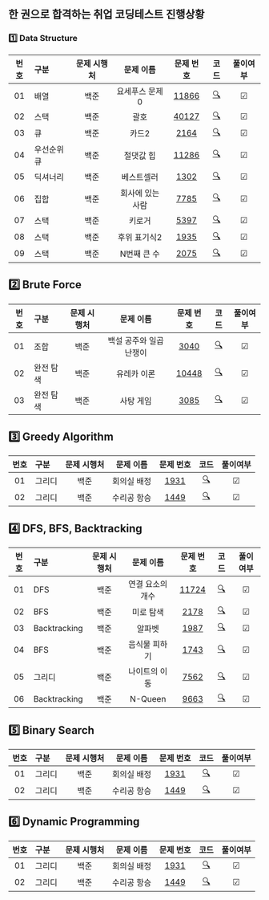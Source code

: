 ## 한 권으로 합격하는 취업 코딩테스트 진행상황
### 1️⃣ Data Structure
| **번호** | **구분** | **문제 시행처** | **문제 이름** | **문제 번호** | **코드** | **풀이여부** |
|:--:|:------------------|:-------:|:-----:|:-----:|:-----:|:-----:|
| 01 | 배열 | 백준 | 요세푸스 문제 0 | [11866](https://programmers.co.kr/learn/courses/30/lessons/11866) | [🔍](./Data_Structure/11866.py) | ☑ |
| 02 | 스택 | 백준 | 괄호 | [40127](https://programmers.co.kr/learn/courses/30/lessons/40127) | [🔍](./Data_Structure/40127.py) | ☑ |
| 03 | 큐 | 백준 | 카드2 | [2164](https://programmers.co.kr/learn/courses/30/lessons/2164) | [🔍](./Data_Structure/2164.py) | ☑ |
| 04 | 우선순위 큐 | 백준 | 절댓값 힙 | [11286](https://programmers.co.kr/learn/courses/30/lessons/11286) | [🔍](./Data_Structure/11286.py) | ☑ |
| 05 | 딕셔너리 | 백준 | 베스트셀러 | [1302](https://programmers.co.kr/learn/courses/30/lessons/1302) | [🔍](./Data_Structure/1302.py) | ☑ |
| 06 | 집합 | 백준 | 회사에 있는 사람 | [7785](https://programmers.co.kr/learn/courses/30/lessons/7785) | [🔍](./Data_Structure/7785.py) | ☑ |
| 07 | 스택 | 백준 | 키로거 | [5397](https://programmers.co.kr/learn/courses/30/lessons/5397) | [🔍](./Data_Structure/5397.py) | ☑ |
| 08 | 스택 | 백준 | 후위 표기식2 | [1935](https://programmers.co.kr/learn/courses/30/lessons/1935) | [🔍](./Data_Structure/1935.py) | ☑ |
| 09 | 스택 | 백준 | N번째 큰 수 | [2075](https://programmers.co.kr/learn/courses/30/lessons/2075) | [🔍](./Data_Structure/2075.py) | ☑ |


## 2️⃣ Brute Force
| **번호** | **구분** | **문제 시행처** | **문제 이름** | **문제 번호** | **코드** | **풀이여부** |
|:--:|:------------------|:-------:|:-----:|:-----:|:-----:|:-----:|
| 01 | 조합 | 백준 | 백설 공주와 일곱 난쟁이 | [3040](https://programmers.co.kr/learn/courses/30/lessons/3040) | [🔍](./Brute_Force/3040.py) | ☑ |
| 02 | 완전 탐색 | 백준 | 유레카 이론 | [10448](https://programmers.co.kr/learn/courses/30/lessons/10448) | [🔍](./Brute_Force/10448.py) | ☑ |
| 03 | 완전 탐색 | 백준 | 사탕 게임 | [3085](https://programmers.co.kr/learn/courses/30/lessons/3085) | [🔍](./Brute_Force/3085.py) | ☑ |


## 3️⃣ Greedy Algorithm
| **번호** | **구분** | **문제 시행처** | **문제 이름** | **문제 번호** | **코드** | **풀이여부** |
|:--:|:------------------|:-------:|:-----:|:-----:|:-----:|:-----:|
| 01 | 그리디 | 백준 | 회의실 배정 | [1931](https://programmers.co.kr/learn/courses/30/lessons/1931) | [🔍](./Greedy/1931.py) | ☑ |
| 02 | 그리디 | 백준 | 수리공 항승 | [1449](https://programmers.co.kr/learn/courses/30/lessons/1449) | [🔍](./Greedy/1449.py) | ☑ |


## 4️⃣ DFS, BFS, Backtracking
| **번호** | **구분** | **문제 시행처** | **문제 이름** | **문제 번호** | **코드** | **풀이여부** |
|:--:|:------------------|:-------:|:-----:|:-----:|:-----:|:-----:|
| 01 | DFS | 백준 | 연결 요소의 개수 | [11724](https://programmers.co.kr/learn/courses/30/lessons/11724) | [🔍](./DFS_BFS/11724.py) | ☑ |
| 02 | BFS | 백준 | 미로 탐색 | [2178](https://programmers.co.kr/learn/courses/30/lessons/2178) | [🔍](./DFS_BFS/2178.py) | ☑ |
| 03 | Backtracking | 백준 | 알파벳 | [1987](https://programmers.co.kr/learn/courses/30/lessons/1987) | [🔍](./DFS_BFS/1987.py) | ☑ |
| 04 | BFS | 백준 | 음식물 피하기 | [1743](https://programmers.co.kr/learn/courses/30/lessons/1743) | [🔍](./DFS_BFS/1743.py) | ☑ |
| 05 | 그리디 | 백준 | 나이트의 이동 | [7562](https://programmers.co.kr/learn/courses/30/lessons/7562) | [🔍](./DFS_BFS/7562.py) | ☑ |
| 06 | Backtracking | 백준 | N-Queen | [9663](https://programmers.co.kr/learn/courses/30/lessons/9663) | [🔍](./DFS_BFS/9663.py) | ☑ |



## 5️⃣ Binary Search
| **번호** | **구분** | **문제 시행처** | **문제 이름** | **문제 번호** | **코드** | **풀이여부** |
|:--:|:------------------|:-------:|:-----:|:-----:|:-----:|:-----:|
| 01 | 그리디 | 백준 | 회의실 배정 | [1931](https://programmers.co.kr/learn/courses/30/lessons/1931) | [🔍](./Data_Structure/1931.py) | ☑ |
| 02 | 그리디 | 백준 | 수리공 항승 | [1449](https://programmers.co.kr/learn/courses/30/lessons/1449) | [🔍](./Data_Structure/1449.py) | ☑ |


## 6️⃣ Dynamic Programming
| **번호** | **구분** | **문제 시행처** | **문제 이름** | **문제 번호** | **코드** | **풀이여부** |
|:--:|:------------------|:-------:|:-----:|:-----:|:-----:|:-----:|
| 01 | 그리디 | 백준 | 회의실 배정 | [1931](https://programmers.co.kr/learn/courses/30/lessons/1931) | [🔍](./Data_Structure/1931.py) | ☑ |
| 02 | 그리디 | 백준 | 수리공 항승 | [1449](https://programmers.co.kr/learn/courses/30/lessons/1449) | [🔍](./Data_Structure/1449.py) | ☑ |
